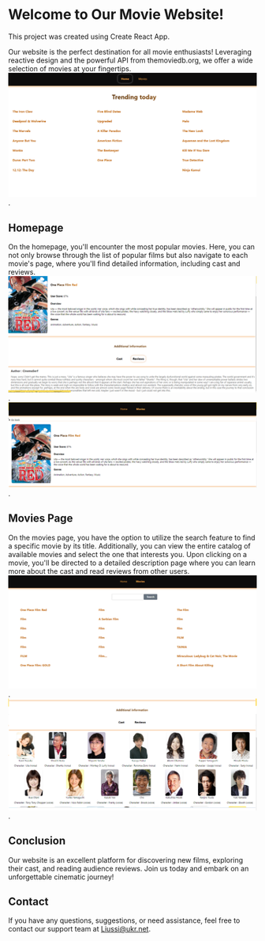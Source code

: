 # Welcome to Our Movie Website!

This project was created using Create React App.

Our website is the perfect destination for all movie enthusiasts! Leveraging reactive design and the powerful API from themoviedb.org, we offer a wide selection of movies at your fingertips.
![page](./public/foto5.png).
## Homepage
On the homepage, you'll encounter the most popular movies. Here, you can not only browse through the list of popular films but also navigate to each movie's page, where you'll find detailed information, including cast and reviews.
![page](./public/foto3.png).
![page](./public/foto1.png).
## Movies Page
On the movies page, you have the option to utilize the search feature to find a specific movie by its title. Additionally, you can view the entire catalog of available movies and select the one that interests you. Upon clicking on a movie, you'll be directed to a detailed description page where you can learn more about the cast and read reviews from other users.
![page](./public/foto4.png).
![page](./public/foto2.png).
## Conclusion
Our website is an excellent platform for discovering new films, exploring their cast, and reading audience reviews. Join us today and embark on an unforgettable cinematic journey!

## Contact
If you have any questions, suggestions, or need assistance, feel free to contact our support team at Liussi@ukr.net.